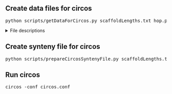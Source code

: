## Create data files for circos
<pre>python scripts/getDataForCircos.py scaffoldLengths.txt hop.pep.fasta combinedGeneModels.txt denovoLTRsDovetail.gff geneticMap.tsv goTerms_biologicalProcesses.tsv 5000000 &</pre>

<details>
<summary>File descriptions</summary>

<details>
<summary>scaffoldLengths.txt</summary>
<pre>Scaffold_1531 476495644
Scaffold_19 434152558
Scaffold_1533 423633482
Scaffold_76 370465130
Scaffold_24 345299309</pre>
</details>

<details>
<summary>hop.pep.fasta</summary>
<pre>>HUMLU_CAS0090952.t1.p1
MDLTSPRYFHAPSSTFSSATGEPPLEANASFYGKTKNNPFAETFPDPLCKLNLKETSEFV
KSFPMPHGGTESNRVFRESSTQRRTEVGVNSVVTQRRFEAPPTPGRPVFSFSAGNLSRKG
FPSKWDDAEKWLISSSCHESPAHTIKPSESVRIAKPSDYNFKQQMEVFADKSRVTEEKVS
KKQFSSFHCSVSLDNHNSVRAFDGVSCSTDNVFLKDKFTNEIEPVLPNFRTSESTKEGFL
FKNSACEAMKDAGTEMVQHRDVGTEMTPLGSSTTSRCHTPFKISSPARHNTPANRSGPLG
LEHSNSISSTIDIAQLQECHLAKLQLGTHYDSVTSNWSSRQEEEEEISKSLRHFEIDNVN
CCQKNGPESRAVAWEEEEKTKCCLRYQREEAKIQAWVNLQSAKAEAQSRKLEVKIQKMRS
NLEEKLMKRMAVVHRKAEEWREAARQQHSDQIEKATVHAQKMVIRNNSHFSTATSCGCFP
CNNHFR*</pre>
</details>

<details>
<summary>combinedGeneModels.txt</summary>
<pre>scaffoldID	originalGeneID	newGeneID	geneStart	geneStop	cdsStart	cdsStop	
Scaffold_1531   MAKER0000005.t1 HUMLU_CAS0000005.t1.p1  43615   44430   43615   44430
Scaffold_1531   MSTRG.1239.1.p1 HUMLU_CAS0000006.t1.p1  50767   52290   51380   52057</pre>
</details>

<details>
<summary>denovoLTRsDovetail.gff</summary>
<pre>Scaffold_1531   RepeatMasker    LTR/Copia       34571   35520   8.6     +       6463    Scaffold_1531:202456750..202457742_LTR
Scaffold_1531   RepeatMasker    LTR/Copia       37287   40006   26.8    +       7858    Scaffold_1531:93765742..93770940_INT
Scaffold_1531   RepeatMasker    LTR/Copia       40089   41718   26.5    +       5781    Scaffold_1531:93765742..93770940_INT</pre>
</details>

<details>
<summary>geneticMap.tsv</summary>
<pre>Trait   Marker  Chr     Pos     df      GeneticMap      F       p       add_effect      add_F   add_p
   dom_effect      dom_F   dom_p   errordf MarkerR2        Genetic Var     Residual Var    -2LnLikelihood
sex     S1_468115197    1       100000  2       0       1.1379600000000001      0.32196999999999998
     0.1198  1.8134300000000001      0.1792  0.12751999999999999     2.2037499999999999      0.13882 277     8.1799999999999998E-3   0.39034999999999997     0.000004        239.86838</pre>
</details>

<details>
<summary>goTerms_biologicalProcesses.tsv</summary>
<pre>scaffoldID	geneID	geneStart	geneStop	uniprotID	goTerm	uniprotGeneName	goDescription	
Scaffold_73     HUMLU_CAS0053498.t1.p1  15108726        15113171        Q7XA40  GO:0006952      sp|Q7XA40|RGA3_SOLBU Putative disease resistance protein RGA3 OS=Solanum bulbocastanum OX=147425 GN=RGA3 PE=2 SV=2      defense response</pre>
</details>

</details>

## Create synteny file for circos
<pre>python scripts/prepareCircosSyntenyFile.py scaffoldLengths.txt combinedGeneModels.txt hop_vs_cannabis.match_size9.collinearity hopGenes.gff synteny.match_size9.txt</pre>

## Run circos
<pre>circos -conf circos.conf</pre>